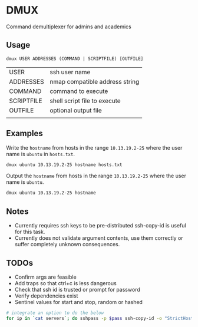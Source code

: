 # DMUX
Command demultiplexer for admins and academics

## Usage

 `dmux USER ADDRESSES (COMMAND | SCRIPTFILE) [OUTFILE]`

|            |                                |
| -          | -                              |
| USER       | ssh user name                  |
| ADDRESSES  | nmap compatible address string |
| COMMAND    | command to execute             |
| SCRIPTFILE | shell script file to execute   |
| OUTFILE    | optional output file           |
|            |                                |

## Examples
 
Write the `hostname` from hosts in the range `10.13.19.2-25` where the user name is `ubuntu` in `hosts.txt`.

```bash
dmux ubuntu 10.13.19.2-25 hostname hosts.txt
```

Output the `hostname` from hosts in the range `10.13.19.2-25` where the user name is `ubuntu`.

```bash
dmux ubuntu 10.13.19.2-25 hostname
```

## Notes

- Currently requires ssh keys to be pre-distributed ssh-copy-id is useful for this task.
- Currently does not validate argument contents, use them correctly or suffer completely unknown consequences.

## TODOs

- Confirm args are feasible
- Add traps so that ctrl+c is less dangerous
- Check that ssh id is trusted or prompt for password
- Verify dependencies exist
- Sentinel values for start and stop, random or hashed

```bash
# integrate an option to do the below
for ip in `cat servers`; do sshpass -p $pass ssh-copy-id -o "StrictHostKeyChecking=no" -o "ConnectTimeout=2" $user@$ip; done
```